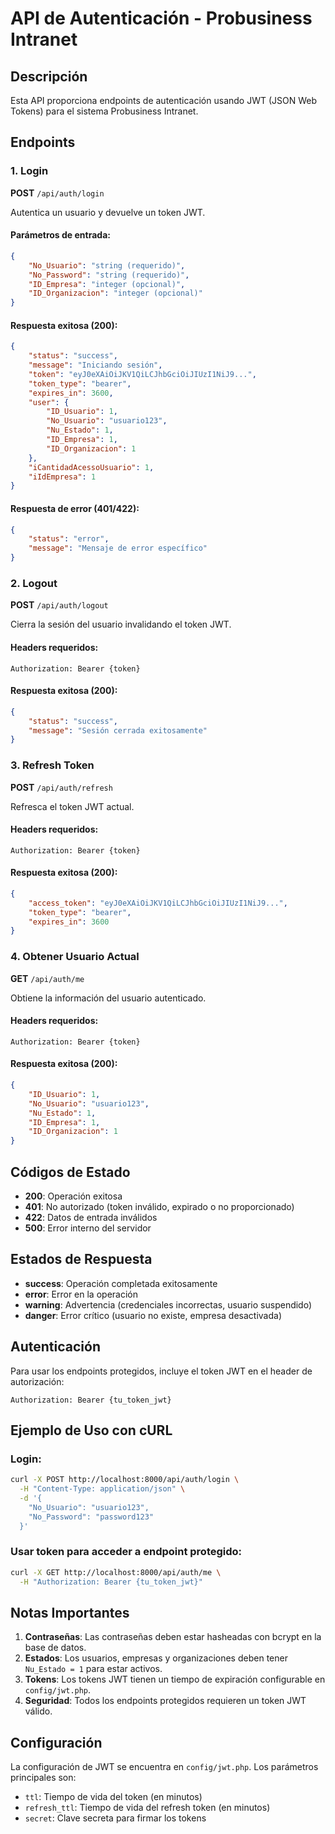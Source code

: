 # API de Autenticación - Probusiness Intranet

## Descripción
Esta API proporciona endpoints de autenticación usando JWT (JSON Web Tokens) para el sistema Probusiness Intranet.

## Endpoints

### 1. Login
**POST** `/api/auth/login`

Autentica un usuario y devuelve un token JWT.

#### Parámetros de entrada:
```json
{
    "No_Usuario": "string (requerido)",
    "No_Password": "string (requerido)",
    "ID_Empresa": "integer (opcional)",
    "ID_Organizacion": "integer (opcional)"
}
```

#### Respuesta exitosa (200):
```json
{
    "status": "success",
    "message": "Iniciando sesión",
    "token": "eyJ0eXAiOiJKV1QiLCJhbGciOiJIUzI1NiJ9...",
    "token_type": "bearer",
    "expires_in": 3600,
    "user": {
        "ID_Usuario": 1,
        "No_Usuario": "usuario123",
        "Nu_Estado": 1,
        "ID_Empresa": 1,
        "ID_Organizacion": 1
    },
    "iCantidadAcessoUsuario": 1,
    "iIdEmpresa": 1
}
```

#### Respuesta de error (401/422):
```json
{
    "status": "error",
    "message": "Mensaje de error específico"
}
```

### 2. Logout
**POST** `/api/auth/logout`

Cierra la sesión del usuario invalidando el token JWT.

#### Headers requeridos:
```
Authorization: Bearer {token}
```

#### Respuesta exitosa (200):
```json
{
    "status": "success",
    "message": "Sesión cerrada exitosamente"
}
```

### 3. Refresh Token
**POST** `/api/auth/refresh`

Refresca el token JWT actual.

#### Headers requeridos:
```
Authorization: Bearer {token}
```

#### Respuesta exitosa (200):
```json
{
    "access_token": "eyJ0eXAiOiJKV1QiLCJhbGciOiJIUzI1NiJ9...",
    "token_type": "bearer",
    "expires_in": 3600
}
```

### 4. Obtener Usuario Actual
**GET** `/api/auth/me`

Obtiene la información del usuario autenticado.

#### Headers requeridos:
```
Authorization: Bearer {token}
```

#### Respuesta exitosa (200):
```json
{
    "ID_Usuario": 1,
    "No_Usuario": "usuario123",
    "Nu_Estado": 1,
    "ID_Empresa": 1,
    "ID_Organizacion": 1
}
```

## Códigos de Estado

- **200**: Operación exitosa
- **401**: No autorizado (token inválido, expirado o no proporcionado)
- **422**: Datos de entrada inválidos
- **500**: Error interno del servidor

## Estados de Respuesta

- **success**: Operación completada exitosamente
- **error**: Error en la operación
- **warning**: Advertencia (credenciales incorrectas, usuario suspendido)
- **danger**: Error crítico (usuario no existe, empresa desactivada)

## Autenticación

Para usar los endpoints protegidos, incluye el token JWT en el header de autorización:

```
Authorization: Bearer {tu_token_jwt}
```

## Ejemplo de Uso con cURL

### Login:
```bash
curl -X POST http://localhost:8000/api/auth/login \
  -H "Content-Type: application/json" \
  -d '{
    "No_Usuario": "usuario123",
    "No_Password": "password123"
  }'
```

### Usar token para acceder a endpoint protegido:
```bash
curl -X GET http://localhost:8000/api/auth/me \
  -H "Authorization: Bearer {tu_token_jwt}"
```

## Notas Importantes

1. **Contraseñas**: Las contraseñas deben estar hasheadas con bcrypt en la base de datos.
2. **Estados**: Los usuarios, empresas y organizaciones deben tener `Nu_Estado = 1` para estar activos.
3. **Tokens**: Los tokens JWT tienen un tiempo de expiración configurable en `config/jwt.php`.
4. **Seguridad**: Todos los endpoints protegidos requieren un token JWT válido.

## Configuración

La configuración de JWT se encuentra en `config/jwt.php`. Los parámetros principales son:

- `ttl`: Tiempo de vida del token (en minutos)
- `refresh_ttl`: Tiempo de vida del refresh token (en minutos)
- `secret`: Clave secreta para firmar los tokens 